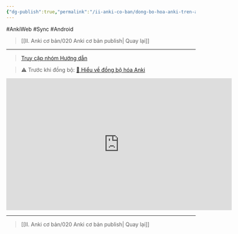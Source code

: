 ```yaml
---
{"dg-publish":true,"permalink":"/ii-anki-co-ban/dong-bo-hoa-anki-tren-android/","dgPassFrontmatter":true}
---
```


#AnkiWeb #Sync #Android

> [[II. Anki cơ bản/020 Anki cơ bản publish\| Quay lại]]

___

> [Truy cập nhóm Hướng dẫn](https://www.facebook.com/reel/1403408213556396)

> ⚠️ Trước khi đồng bộ: [👑 Hiểu về đồng bộ hóa Anki](https://www.facebook.com/groups/ankikhoa2/posts/656841203164849/)

<iframe width="600" height="350" src="https://www.youtube.com/embed/7V8tWKGLL3s" title="Đồng bộ hóa trên Android" frameborder="0" allow="accelerometer; autoplay; clipboard-write; encrypted-media; gyroscope; picture-in-picture; web-share" allowfullscreen></iframe>

___

> [[II. Anki cơ bản/020 Anki cơ bản publish\| Quay lại]]